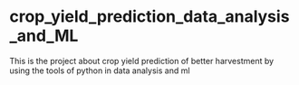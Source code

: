 # crop_yield_prediction_data_analysis_and_ML
This is the project about crop yield prediction of better harvestment by using the tools of python in data analysis and ml
